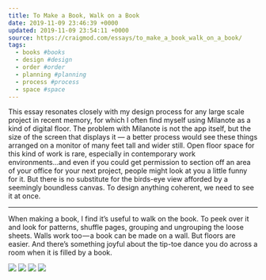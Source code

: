 ```yaml
---
title: To Make a Book, Walk on a Book
date: 2019-11-09 23:46:39 +0000
updated: 2019-11-09 23:54:11 +0000
source: https://craigmod.com/essays/to_make_a_book_walk_on_a_book/
tags:
  - books #books
  - design #design
  - order #order
  - planning #planning
  - process #process
  - space #space
---
```

This essay resonates closely with my design process for any large scale project in recent memory, for which I often find myself using Milanote as a kind of digital floor. The problem with Milanote is not the app itself, but the size of the screen that displays it — a better process would see these things arranged on a monitor of many feet tall and wider still. Open floor space for this kind of work is rare, especially in contemporary work environments...and even if you could get permission to section off an area of your office for your next project, people might look at you a little funny for it. But there is no substitute for the birds-eye view afforded by a seemingly boundless canvas. To design anything coherent, we need to see it at once.
* * *

When making a book, I find it’s useful to walk on the book. To peek over it and look for patterns, shuffle pages, grouping and ungrouping the loose sheets. Walls work too — a book can be made on a wall. But floors are easier. And there’s something joyful about the tip-toe dance you do across a room when it is filled by a book.
![](To%20Make%20a%20Book,%20Walk%20on%20a%20Book.html.resources/7C18297C-C428-4031-A6BE-D8AF54E90833.jpg)![](To%20Make%20a%20Book,%20Walk%20on%20a%20Book.html.resources/965207E4-CA13-4CA4-AE49-64AF16F82998.jpg)![](To%20Make%20a%20Book,%20Walk%20on%20a%20Book.html.resources/6737D051-CDB3-4604-B8A3-578645B39D06.jpg)![](To%20Make%20a%20Book,%20Walk%20on%20a%20Book.html.resources/D917D474-5DAD-4EE2-8D67-07FE63A99BC2.jpg)